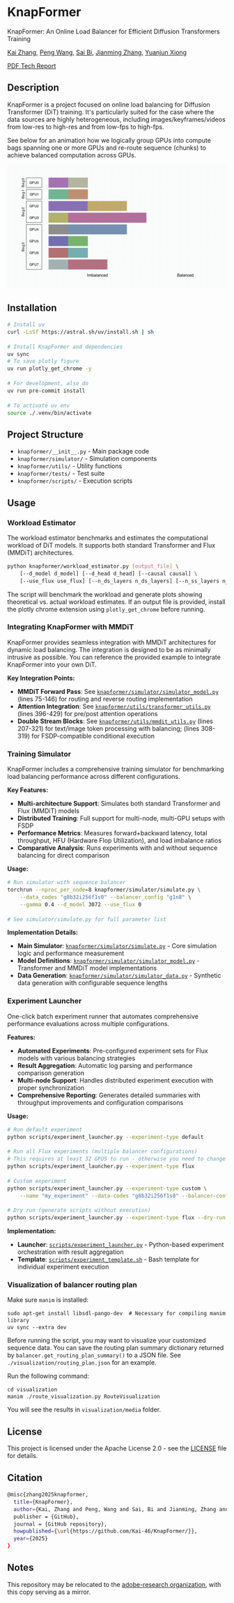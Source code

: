# KnapFormer

KnapFormer: An Online Load Balancer for Efficient Diffusion Transformers Training

[Kai Zhang](https://www.linkedin.com/in/kai-zhang-53910214a/), [Peng Wang](https://www.linkedin.com/in/peng-wang-1b569b334/), [Sai Bi](https://www.linkedin.com/in/saibifig/), [Jianming Zhang](https://www.linkedin.com/in/jianming-zhang-60762227/), [Yuanjun Xiong](https://www.linkedin.com/in/yjxiong/)

[PDF Tech Report](assets/paper.pdf)

## Description

KnapFormer is a project focused on online load balancing for Diffusion Transformer (DiT) training. It's particularly suited for the case where the data sources are highly heterogeneous, including images/keyframes/videos from low-res to high-res and from low-fps to high-fps. 

See below for an animation how we logically group GPUs into compute bags spanning one or more GPUs and re-route sequence (chunks) to achieve balanced computation across GPUs.

![KnapFormer Load Balancing Animation](assets/animation.gif)

## Installation
```bash
# Install uv
curl -LsSf https://astral.sh/uv/install.sh | sh

# Install KnapFormer and dependencies
uv sync
# To save plotly figure
uv run plotly_get_chrome -y

# For development, also do
uv run pre-commit install

# To activate uv env
source ./.venv/bin/activate
```

## Project Structure

- `knapformer/__init__.py` - Main package code
- `knapformer/simulator/` - Simulation components
- `knapformer/utils/` - Utility functions
- `knapformer/tests/` - Test suite
- `knapformer/scripts/` - Execution scripts


## Usage

### Workload Estimator

The workload estimator benchmarks and estimates the computational workload of DiT models. It supports both standard Transformer and Flux (MMDiT) architectures.

```bash
python knapformer/workload_estimator.py [output_file] \
    [--d_model d_model] [--d_head d_head] [--causal causal] \
    [--use_flux use_flux] [--n_ds_layers n_ds_layers] [--n_ss_layers n_ss_layers]
```

The script will benchmark the workload and generate plots showing theoretical vs. actual workload estimates. If an output file is provided, install the plotly chrome extension using `plotly_get_chrome` before running.

### Integrating KnapFormer with MMDiT

KnapFormer provides seamless integration with MMDiT architectures for dynamic load balancing. The integration is designed to be as minimally intrusive as possible. You can reference the provided example to integrate KnapFormer into your own DiT. 

**Key Integration Points:**
- **MMDiT Forward Pass**: See [`knapformer/simulator/simulator_model.py`](knapformer/simulator/simulator_model.py) (lines 75-146) for routing and reverse routing implementation
- **Attention Integration**: See [`knapformer/utils/transformer_utils.py`](knapformer/utils/transformer_utils.py) (lines 396-429) for pre/post attention operations
- **Double Stream Blocks**: See [`knapformer/utils/mmdit_utils.py`](knapformer/utils/mmdit_utils.py) (lines 207-321) for text/image token processing with balancing; (lines 308-319) for FSDP-compatible conditional execution

### Training Simulator

KnapFormer includes a comprehensive training simulator for benchmarking load balancing performance across different configurations.

**Key Features:**
- **Multi-architecture Support**: Simulates both standard Transformer and Flux (MMDiT) models
- **Distributed Training**: Full support for multi-node, multi-GPU setups with FSDP
- **Performance Metrics**: Measures forward+backward latency, total throughput, HFU (Hardware Flop Utilization), and load imbalance ratios
- **Comparative Analysis**: Runs experiments with and without sequence balancing for direct comparison

**Usage:**
```bash
# Run simulator with sequence balancer
torchrun --nproc_per_node=8 knapformer/simulator/simulate.py \
    --data_codes "g8b32i256f1s0" --balancer_config "g1n8" \
    --gamma 0.4 --d_model 3072 --use_flux 0

# See simulator/simulate.py for full parameter list
```

**Implementation Details:**
- **Main Simulator**: [`knapformer/simulator/simulate.py`](knapformer/simulator/simulate.py) - Core simulation logic and performance measurement
- **Model Definitions**: [`knapformer/simulator/simulator_model.py`](knapformer/simulator/simulator_model.py) - Transformer and MMDiT model implementations
- **Data Generation**: [`knapformer/simulator/simulator_data.py`](knapformer/simulator/simulator_data.py) - Synthetic data generation with configurable sequence lengths

### Experiment Launcher

One-click batch experiment runner that automates comprehensive performance evaluations across multiple configurations.

**Features:**
- **Automated Experiments**: Pre-configured experiment sets for Flux models with various balancing strategies
- **Result Aggregation**: Automatic log parsing and performance comparison generation
- **Multi-node Support**: Handles distributed experiment execution with proper synchronization
- **Comprehensive Reporting**: Generates detailed summaries with throughput improvements and configuration comparisons

**Usage:**
```bash
# Run default experiment
python scripts/experiment_launcher.py --experiment-type default

# Run all Flux experiments (multiple balancer configurations)
# This requires at least 32 GPUS to run - otherwise you need to change the balancer_config
python scripts/experiment_launcher.py --experiment-type flux

# Custom experiment
python scripts/experiment_launcher.py --experiment-type custom \
    --name "my_experiment" --data-codes "g8b32i256f1s0" --balancer-config "g2n16"

# Dry run (generate scripts without execution)
python scripts/experiment_launcher.py --experiment-type flux --dry-run
```

**Implementation:**
- **Launcher**: [`scripts/experiment_launcher.py`](scripts/experiment_launcher.py) - Python-based experiment orchestration with result aggregation
- **Template**: [`scripts/experiment_template.sh`](scripts/experiment_template.sh) - Bash template for individual experiment execution


### Visualization of balancer routing plan

Make sure `manim` is installed:
```
sudo apt-get install libsdl-pango-dev  # Necessary for compiling manim library
uv sync --extra dev
```

Before running the script, you may want to visualize your customized sequence data.
You can save the routing plan summary dictionary returned by `balancer.get_routing_plan_summary()` to a JSON file.
See `./visualization/routing_plan.json` for an example.

Run the following command:
```
cd visualization
manim ./route_visualization.py RouteVisualization
```

You will see the results in `visualization/media` folder.


## License

This project is licensed under the Apache License 2.0 - see the [LICENSE](LICENSE) file for details.

## Citation
```bash
@misc{zhang2025knapformer,
  title={KnapFormer},
  author={Kai, Zhang and Peng, Wang and Sai, Bi and Jianming, Zhang and Yuanjun, Xiong},
  publisher = {GitHub},
  journal = {GitHub repository},
  howpublished={\url{https://github.com/Kai-46/KnapFormer/}},
  year={2025}
}
```

## Notes
This repository may be relocated to the [adobe-research organization](https://github.com/adobe-research), with this copy serving as a mirror.
